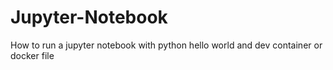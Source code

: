 # Jupyter-Notebook
How to run a jupyter notebook with python hello world and dev container or docker file
